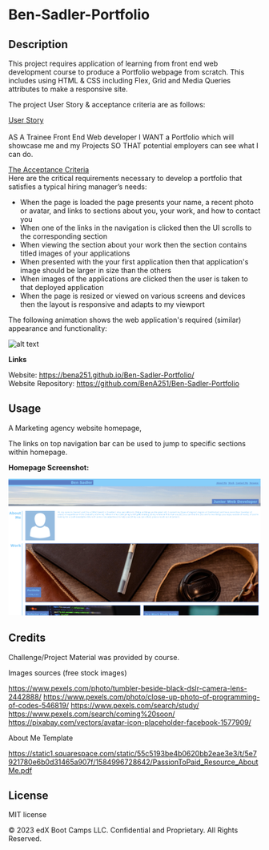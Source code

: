 # Ben-Sadler-Portfolio

## Description 

This project requires application of learning from front end web development course to produce a Portfolio webpage from scratch. This includes using HTML & CSS including Flex, Grid and Media Queries attributes to make a responsive site. 

The project User Story & acceptance criteria are as follows:

<ins>User Story </ins> <br><br>
AS A Trainee Front End Web developer
I WANT a Portfolio which will showcase me and my Projects
SO THAT potential employers can see what I can do.

<ins>The Acceptance Criteria </ins> <br>
Here are the critical requirements necessary to develop a portfolio that satisfies a typical hiring manager’s needs:

* When the page is loaded the page presents your name, a recent photo or avatar, and links to sections about you, your work, and how to contact you
* When one of the links in the navigation is clicked then the UI scrolls to the corresponding section
* When viewing the section about your work then the section contains titled images of your applications
* When presented with the your first application then that application's image should be larger in size than the others
* When images of the applications are clicked then the user is taken to that deployed application
* When the page is resized or viewed on various screens and devices then the layout is responsive and adapts to my viewport

The following animation shows the web application's required (similar) appearance and functionality:

![alt text](assets/Images/01-css-challenge-demo.gif)

<strong>Links</strong>

Website: https://bena251.github.io/Ben-Sadler-Portfolio/ <br>
Website Repository: https://github.com/BenA251/Ben-Sadler-Portfolio


## Usage 

A Marketing agency website homepage, 

The links on top navigation bar can be used to jump to specific sections within homepage.

<strong>Homepage Screenshot:</strong> <br>

![alt text](assets/Images/Screenshot.png)


## Credits

Challenge/Project Material was provided by course. 

Images sources (free stock images)

https://www.pexels.com/photo/tumbler-beside-black-dslr-camera-lens-2442888/
https://www.pexels.com/photo/close-up-photo-of-programming-of-codes-546819/
https://www.pexels.com/search/study/
https://www.pexels.com/search/coming%20soon/
https://pixabay.com/vectors/avatar-icon-placeholder-facebook-1577909/

About Me Template

https://static1.squarespace.com/static/55c5193be4b0620bb2eae3e3/t/5e7921780e6b0d31465a907f/1584996728642/PassionToPaid_Resource_AboutMe.pdf 


## License

MIT license




© 2023 edX Boot Camps LLC. Confidential and Proprietary. All Rights Reserved.
